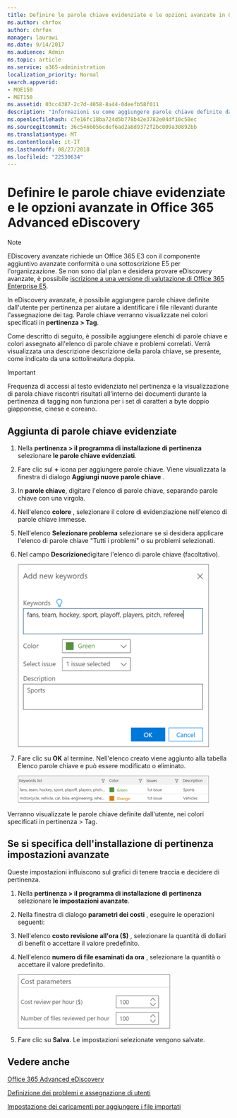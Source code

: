 ```yaml
---
title: Definire le parole chiave evidenziate e le opzioni avanzate in Office 365 Advanced eDiscovery
ms.author: chrfox
author: chrfox
manager: laurawi
ms.date: 9/14/2017
ms.audience: Admin
ms.topic: article
ms.service: o365-administration
localization_priority: Normal
search.appverid:
- MOE150
- MET150
ms.assetid: 03cc4387-2c7d-4058-8a44-0deefb58f011
description: "Informazioni su come aggiungere parole chiave definite dall'utente per pertinenza per identificare i file rilevanti durante l'assegnazione dei tag di Office 365 avanzate eDiscovery e per specificare i parametri di costo.  "
ms.openlocfilehash: c7e16fc18ba724d5b778b42e3782e04df10c50ec
ms.sourcegitcommit: 36c5466056cdef6ad2a8d9372f2bc009a30892bb
ms.translationtype: MT
ms.contentlocale: it-IT
ms.lasthandoff: 08/27/2018
ms.locfileid: "22530634"
---
```

# <a name="define-highlighted-keywords-and-advanced-options-in-office-365-advanced-ediscovery"></a>Definire le parole chiave evidenziate e le opzioni avanzate in Office 365 Advanced eDiscovery

> [!NOTE]
> EDiscovery avanzate richiede un Office 365 E3 con il componente aggiuntivo avanzate conformità o una sottoscrizione E5 per l'organizzazione. Se non sono dial plan e desidera provare eDiscovery avanzate, è possibile [iscrizione a una versione di valutazione di Office 365 Enterprise E5](https://go.microsoft.com/fwlink/p/?LinkID=698279). 
  
In eDiscovery avanzate, è possibile aggiungere parole chiave definite dall'utente per pertinenza per aiutare a identificare i file rilevanti durante l'assegnazione dei tag. Parole chiave verranno visualizzate nei colori specificati in **pertinenza \> Tag**. 
  
Come descritto di seguito, è possibile aggiungere elenchi di parole chiave e colori assegnato all'elenco di parole chiave e problemi correlati. Verrà visualizzata una descrizione descrizione della parola chiave, se presente, come indicato da una sottolineatura doppia.
  
> [!IMPORTANT]
> Frequenza di accessi al testo evidenziato nel pertinenza e la visualizzazione di parola chiave riscontri risultati all'interno dei documenti durante la pertinenza di tagging non funziona per i set di caratteri a byte doppio giapponese, cinese e coreano. 
  
## <a name="adding-highlighted-keywords"></a>Aggiunta di parole chiave evidenziate

1. Nella **pertinenza \> il programma di installazione di pertinenza** selezionare **le parole chiave evidenziati**.
    
2. Fare clic sul **+** icona per aggiungere parole chiave. Viene visualizzata la finestra di dialogo **Aggiungi nuove parole chiave** . 
    
3. In **parole chiave**, digitare l'elenco di parole chiave, separando parole chiave con una virgola. 
    
4. Nell'elenco **colore** , selezionare il colore di evidenziazione nell'elenco di parole chiave immesse. 
    
5. Nell'elenco **Selezionare problema** selezionare se si desidera applicare l'elenco di parole chiave "Tutti i problemi" o su problemi selezionati. 
    
6. Nel campo **Descrizione**digitare l'elenco di parole chiave (facoltativo).
    
    ![Aggiungere nuove parole chiave](media/1683a71f-0875-48fc-b4ef-01f3b0e8e8e9.png)
  
7. Fare clic su **OK** al termine. Nell'elenco creato viene aggiunto alla tabella Elenco parole chiave e può essere modificato o eliminato. 
    
    ![Elenco di parole chiave per la configurazione di pertinenza](media/a05d5ec0-8bde-470d-97e2-456b169281d6.png)
  
Verranno visualizzate le parole chiave definite dall'utente, nei colori specificati in pertinenza \> Tag. 
  
## <a name="specifying-relevance-setup-advanced-settings"></a>Se si specifica dell'installazione di pertinenza impostazioni avanzate

Queste impostazioni influiscono sul grafici di tenere traccia e decidere di pertinenza.
  
1. Nella **pertinenza \> il programma di installazione di pertinenza** selezionare **le impostazioni avanzate**.
    
2. Nella finestra di dialogo **parametri dei costi** , eseguire le operazioni seguenti: 
    
1. Nell'elenco **costo revisione all'ora ($)** , selezionare la quantità di dollari di benefit o accettare il valore predefinito. 
    
2. Nell'elenco **numero di file esaminati da ora** , selezionare la quantità o accettare il valore predefinito. 
    
    ![Parametri relativi al costo della configurazione di pertinenza](media/bab7b5b7-6297-4e7c-b0a6-ba5aa8b21787.png)
  
3. Fare clic su **Salva**. Le impostazioni selezionate vengono salvate.
    
## <a name="see-also"></a>Vedere anche

[Office 365 Advanced eDiscovery](office-365-advanced-ediscovery.md)
  
[Definizione dei problemi e assegnazione di utenti](define-issues-and-assign-users.md)
  
[Impostazione dei caricamenti per aggiungere i file importati](set-up-loads-to-add-imported-files.md)

